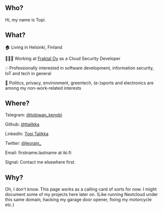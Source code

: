 ## Who?

Hi, my name is Topi.


## What?

🏠 Living in Helsinki, Finland

👨🏻‍💻 Working at [Fraktal Oy](https://www.fraktal.fi) as a Cloud Security Developer

💡 Professionally interested in software development, information security, IoT and tech in general

🌱 Politics, privacy, environment, greentech, (e-)sports and electronics are among my non-work-related interests



## Where?

Telegram: [@tobiwan_kenobi](https://t.me/tobiwan_kenobi)

Github: [@ttalikka](https://github.com/ttalikka)

LinkedIn: [Topi Talikka](https://www.linkedin.com/in/ttalikka/)

Twitter: [@leorain_](https://twitter.com/leorain_)

Email: firstname.lastname at iki.fi

Signal: Contact me elsewhere first.


## Why?

Oh, I don't know. This page works as a calling card of sorts for now. I might document some of my projects here later on. (Like running Nextcloud under this same domain, hacking my garage door opener, fixing my motorcycle etc.) 

